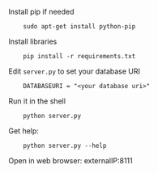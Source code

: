 

Install pip if needed

        sudo apt-get install python-pip

Install libraries

        pip install -r requirements.txt


Edit `server.py` to set your database URI

        DATABASEURI = "<your database uri>"


Run it in the shell


        python server.py

Get help:

        python server.py --help

Open in web browser:
        externalIP:8111
